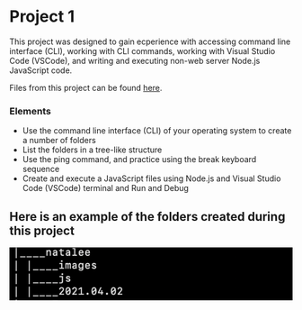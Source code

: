 # Project 1

This project was designed to gain ecperience with accessing command line interface (CLI), working with CLI commands, working with Visual Studio Code (VSCode), and writing and executing non-web server Node.js JavaScript code.

Files from this project can be found [here](https://github.com/nataleeirwin/cit281-p1).

### Elements

- Use the command line interface (CLI) of your operating system to create a number of folders
- List the folders in a tree-like structure
- Use the ping command, and practice using the break keyboard sequence
- Create and execute a JavaScript files using Node.js and Visual Studio Code (VSCode) terminal and Run and Debug

## Here is an example of the folders created during this project

![Screenshot of p1-tree.png](https://github.com/nataleeirwin/cit281-p1/blob/main/p1%20files/p1-tree.png)
